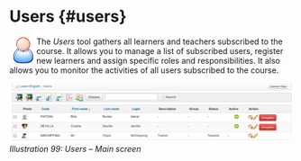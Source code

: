 # Users {#users}

<img align="left" src="../assets/graphics73.png" width="48px" />The _Users_ tool  gathers all learners and teachers subscribed to the course. It allows you to manage a list of subscribed users, register new learners and assign specific roles and responsibilities. It also allows you to monitor the activities of all users subscribed to the course.

![](../assets/graphics173.png)*Illustration 99: Users – Main screen*